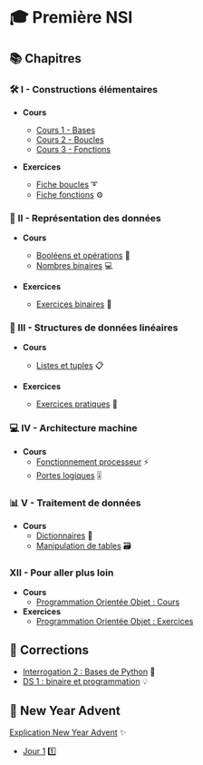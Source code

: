# 🎓 Première NSI

## 📚 Chapitres

### 🛠️ I - Constructions élémentaires
- **Cours**  
    - [Cours 1 - Bases](./I%20-%20Constructions%20élémentaires/Cours/Cours_1.md)
    - [Cours 2 - Boucles](./I%20-%20Constructions%20élémentaires/Cours/Cours_2.md)
    - [Cours 3 - Fonctions](./I%20-%20Constructions%20élémentaires/Cours/Cours_3.md)
  
- **Exercices**  
    - [Fiche boucles](./I%20-%20Constructions%20élémentaires/Fiches%20d'exercices/Exercices_boucles.md) ➰
    - [Fiche fonctions](./I%20-%20Constructions%20élémentaires/Fiches%20d'exercices/Exercices_fonctions.md) ⚙️

### 🔢 II - Représentation des données
- **Cours**  
    - [Booléens et opérations](./II%20-%20Représentation_des_données/Cours/c_1_booleen_et_operations.md) 🎲
    - [Nombres binaires](./II%20-%20Représentation_des_données/Cours/c_2_entier_binaire_hexa.md) 💻
  
- **Exercices**  
    - [Exercices binaires](./II%20-%20Représentation_des_données/Fiches%20d'exercices/Fiche_exercice_Nombres_binaires.md) 🧮

### 🧱 III - Structures de données linéaires
- **Cours**  
    - [Listes et tuples](./III%20-%20Structures%20de%20données%20linéaires/Cours/Cours.md) 📋
  
- **Exercices**  
    - [Exercices pratiques](./III%20-%20Structures%20de%20données%20linéaires/Fiche%20d'exercices/Fiche_exercices_tuples_listes.md) 🧪

### 💻 IV - Architecture machine
- **Cours**  
    - [Fonctionnement processeur](./IV%20-%20Architecture%20d'une%20machine/Cours/Cours_1.md) ⚡
    - [Portes logiques](./IV%20-%20Architecture%20d'une%20machine/Cours/Cours_2.md) 🎚️

### 📊 V - Traitement de données
- **Cours**  
    - [Dictionnaires](./V%20-%20Dictionnaires%20et%20Traitement%20de%20tables/Cours/Cours_1.md) 📖
    - [Manipulation de tables](./V%20-%20Dictionnaires%20et%20Traitement%20de%20tables/Cours/Cours_2.md) 🗃️

### XII - Pour aller plus loin
- **Cours**
    - [Programmation Orientée Objet : Cours](./XII%20-%20Pour%20aller%20plus%20loin/Programmation%20Orientée%20Objet/fiche_cours.md)
- **Exercices**
    - [Programmation Orientée Objet : Exercices](./XII%20-%20Pour%20aller%20plus%20loin/Programmation%20Orientée%20Objet/fiche_exercices.md)

## 📝 Corrections
  - [Interrogation 2 : Bases de Python](./0%20-%20Aides/Corrections/trimestre_1/correction_interro_2.md) 🐍
  - [DS 1 : binaire et programmation](./0%20-%20Aides/Corrections/trimestre_1/correction_ds_1.md) 💡

## 🎄 New Year Advent
  [Explication New Year Advent](./0%20-%20New%20Year%20Advent/new_year_advent.md) ✨  
  - [Jour 1](./0%20-%20New%20Year%20Advent/Exercices%20J1%20-%20J9/Jour_1.md) 1️⃣